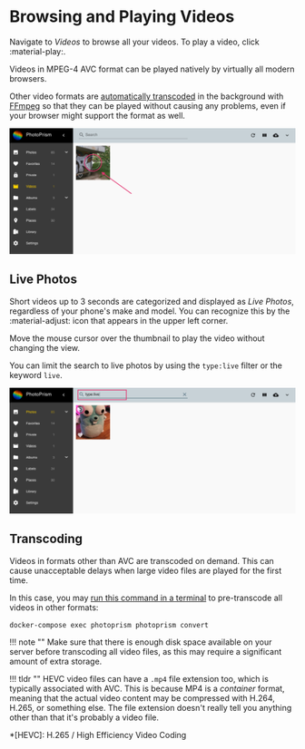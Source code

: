 # Browsing and Playing Videos

Navigate to *Videos* to browse all your videos. To play a video, click :material-play:.

Videos in MPEG-4 AVC format can be played natively by virtually all modern browsers.

Other video formats are [automatically transcoded](#video-transcoding) in the background with [FFmpeg](https://www.ffmpeg.org/documentation.html)
so that they can be played without causing any problems, even if your browser might support the format as well.

![Screenshot](img/video-1.png)

## Live Photos ##

Short videos up to 3 seconds are categorized and displayed as *Live Photos*, regardless of your phone's make and model.
You can recognize this by the :material-adjust: icon that appears in the upper left corner.

Move the mouse cursor over the thumbnail to play the video without changing the view.

You can limit the search to live photos by using the `type:live` filter or the keyword `live`.

![Screenshot](img/live-photo.png)

## Transcoding ##

Videos in formats other than AVC are transcoded on demand. This can cause unacceptable delays when large video files
are played for the first time.

In this case, you may [run this command in a terminal](../../getting-started/docker-compose.md#command-line-interface)
to pre-transcode all videos in other formats:

```
docker-compose exec photoprism photoprism convert
```

!!! note ""
    Make sure that there is enough disk space available on your server before transcoding all video files, as this may
    require a significant amount of extra storage.

!!! tldr ""
    HEVC video files can have a `.mp4` file extension too, which is typically associated with AVC. This is because MP4 is a
    *container* format, meaning that the actual video content may be compressed with H.264, H.265, or something else.
    The file extension doesn't really tell you anything other than that it's probably a video file.

*[HEVC]: H.265 / High Efficiency Video Coding
